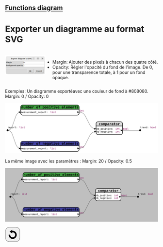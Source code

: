 ## [Functions diagram](../README.md)
# Exporter un diagramme au format SVG

<br>
<div style="display:table">
  <div style="display:table-cell; vertical-align:top;">
    <img src="assets/window_export_SVG.png">
  </div>
    <div style="display:table-cell; vertical-align:top;">
    <ul>
      <li>Margin: Ajouter des pixels à chacun des quatre côté.</li>
      <li>Opacity: Régler l'opacité du fond de l'image. De 0, pour une transparence totale, à 1 pour un fond opaque.</li>
    </ul>  
  </div>
</div>

Exemples: Un diagramme exportéavec une couleur de fond à #808080.  
Margin: 0 / Opacity: 0

![example_export_SVG_1](assets/measurement_report_1.svg)

La même image avec les paramètres : Margin: 20 / Opacity: 0.5

![example_export_SVG_2](assets/measurement_report_2.svg)

[![back](assets/back.png)](../README.md)